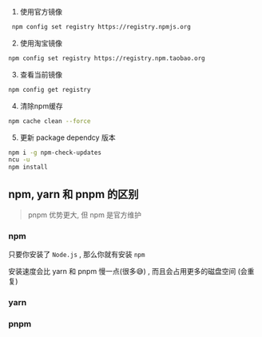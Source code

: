 
1. 使用官方镜像
```sh
 npm config set registry https://registry.npmjs.org
```

2. 使用淘宝镜像
```sh
npm config set registry https://registry.npm.taobao.org
```


3. 查看当前镜像
```sh
npm config get registry
```

4. 清除npm缓存
```sh
npm cache clean --force
```

5. 更新 package dependcy 版本
```sh
npm i -g npm-check-updates
ncu -u
npm install
```


## npm, yarn 和 pnpm 的区别

> pnpm 优势更大, 但 npm 是官方维护

### npm
只要你安装了 `Node.js` , 那么你就有安装 `npm` 

安装速度会比 yarn 和 pnpm 慢一点(很多😅) , 而且会占用更多的磁盘空间 (会重复)


### yarn

### pnpm